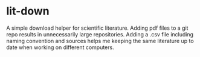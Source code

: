# lit-down
A simple download helper for scientific literature.
Adding pdf files to a git repo results in unnecessarily large repositories.
Adding a .csv file including naming convention and sources helps me keeping the same literature up to date when working on different computers.
